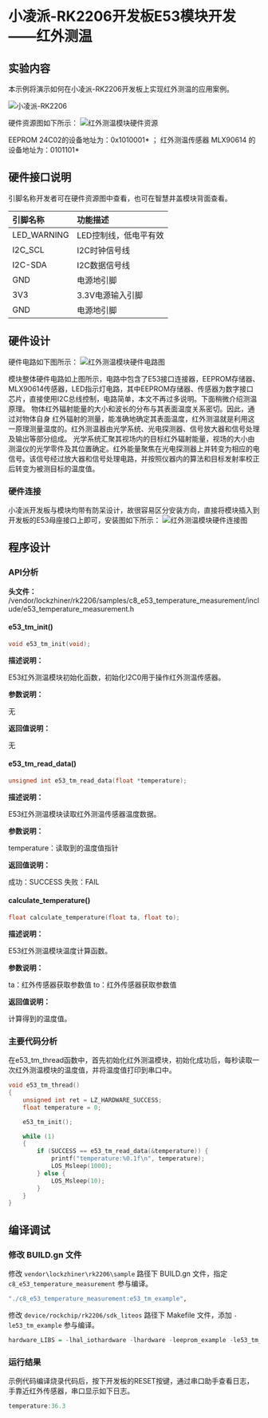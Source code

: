 # 小凌派-RK2206开发板E53模块开发——红外测温

## 实验内容

本示例将演示如何在小凌派-RK2206开发板上实现红外测温的应用案例。

![小凌派-RK2206](/vendor/lockzhiner/rk2206/docs/figures/lockzhiner-rk2206.jpg)

硬件资源图如下所示：
![红外测温模块硬件资源](/vendor/lockzhiner/rk2206/docs/figures/e53_wm02/e53_wm02_resource_map.jpg)

EEPROM 24C02的设备地址为：0x1010001* ；
红外测温传感器 MLX90614 的设备地址为：0101101*

## 硬件接口说明

引脚名称开发者可在硬件资源图中查看，也可在智慧井盖模块背面查看。

| 引脚名称 | 功能描述 |
| :--- | :------- | 
| LED_WARNING | LED控制线，低电平有效 | 
| I2C_SCL  |I2C时钟信号线 | 
| I2C-SDA | I2C数据信号线 | 
| GND | 电源地引脚 | 
| 3V3 |3.3V电源输入引脚 | 
| GND | 电源地引脚 |

## 硬件设计

硬件电路如下图所示：
![红外测温模块硬件电路图](/vendor/lockzhiner/rk2206/docs/figures/e53_wm02/lz_e53_wm02_sch.jpg)

模块整体硬件电路如上图所示，电路中包含了E53接口连接器，EEPROM存储器、MLX90614传感器，LED指示灯电路，其中EEPROM存储器、传感器为数字接口芯片，直接使用I2C总线控制，电路简单，本文不再过多说明。下面稍微介绍测温原理。
物体红外辐射能量的大小和波长的分布与其表面温度关系密切。因此，通过对物体自身
红外辐射的测量，能准确地确定其表面温度，红外测温就是利用这一原理测量温度的。红外测温器由光学系统、光电探测器、信号放大器和信号处理及输出等部分组成。 光学系统汇聚其视场内的目标红外辐射能量，视场的大小由测温仪的光学零件及其位置确定。红外能量聚焦在光电探测器上并转变为相应的电信号。该信号经过放大器和信号处理电路，并按照仪器内的算法和目标发射率校正后转变为被测目标的温度值。

### 硬件连接

小凌派开发板与模块均带有防呆设计，故很容易区分安装方向，直接将模块插入到开发板的E53母座接口上即可，安装图如下所示：
![红外测温模块硬件连接图](/vendor/lockzhiner/rk2206/docs/figures/e53_wm02/e53_wm02_connection_diagram.jpg)

## 程序设计

### API分析

**头文件：**
/vendor/lockzhiner/rk2206/samples/c8_e53_temperature_measurement/include/e53_temperature_measurement.h

#### e53_tm_init()

```c
void e53_tm_init(void);
```

**描述说明：**

E53红外测温模块初始化函数，初始化I2C0用于操作红外测温传感器。

**参数说明：**

无

**返回值说明：**

无

#### e53_tm_read_data()

```c
unsigned int e53_tm_read_data(float *temperature);
```

**描述说明：**

E53红外测温模块读取红外测温传感器温度数据。

**参数说明：**

temperature：读取到的温度值指针

**返回值说明：**

成功：SUCCESS
失败：FAIL

#### calculate_temperature()

```c
float calculate_temperature(float ta, float to);
```

**描述说明：**

E53红外测温模块温度计算函数。

**参数说明：**

ta：红外传感器获取参数值
to：红外传感器获取参数值

**返回值说明：**

计算得到的温度值。

### 主要代码分析

在e53_tm_thread函数中，首先初始化红外测温模块，初始化成功后，每秒读取一次红外测温模块的温度值，并将温度值打印到串口中。

```c
void e53_tm_thread()
{
    unsigned int ret = LZ_HARDWARE_SUCCESS;
    float temperature = 0;

    e53_tm_init();

    while (1)
    {
        if (SUCCESS == e53_tm_read_data(&temperature)) {
            printf("temperature:%0.1f\n", temperature);
            LOS_Msleep(1000);
        } else {
            LOS_Msleep(10);
        }
    }
}
```

## 编译调试

### 修改 BUILD.gn 文件

修改 `vendor\lockzhiner\rk2206\sample` 路径下 BUILD.gn 文件，指定 `c8_e53_temperature_measurement` 参与编译。

```r
"./c8_e53_temperature_measurement:e53_tm_example",
```

修改 `device/rockchip/rk2206/sdk_liteos` 路径下 Makefile 文件，添加 `-le53_tm_example` 参与编译。

```r
hardware_LIBS = -lhal_iothardware -lhardware -leeprom_example -le53_tm_example,
```

### 运行结果

示例代码编译烧录代码后，按下开发板的RESET按键，通过串口助手查看日志，手靠近红外传感器，串口显示如下日志。

```c
temperature:36.3
```
